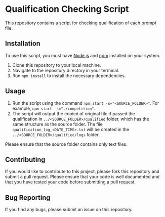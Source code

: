 # Qualification Checking Script

This repository contains a script for checking qualification of each prompt file.

## Installation

To use this script, you must have <a href="https://nodejs.org/en/" target="_new">Node.js</a> and <a href="https://www.npmjs.com/" target="_new">npm</a> installed on your system.

1. Clone this repository to your local machine.
2. Navigate to the repository directory in your terminal.
3. Run `npm install` to install the necessary dependencies.

## Usage

1. Run the script using the command `npm start -s="<SOURCE_FOLDER>"`. For example, `npm start -s="./competition"`.
2. The script will output the copied of original file if passed the qualification in `../<SOURCE_FOLDER>/qualified` folder, which has the same structure as the source folder. The file `qualification_log_<DATE_TIME>.txt` will be created in the `../<SOURCE_FOLDER>/qualified/logs` folder.

Please ensure that the source folder contains only text files.

## Contributing

If you would like to contribute to this project, please fork this repository and submit a pull request. Please ensure that your code is well documented and that you have tested your code before submitting a pull request.

## Bug Reporting

If you find any bugs, please submit an issue on this repository.